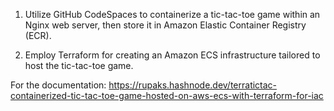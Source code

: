 1. Utilize GitHub CodeSpaces to containerize a tic-tac-toe game within an Nginx web server, then store it in Amazon Elastic Container Registry (ECR).

2. Employ Terraform for creating an Amazon ECS infrastructure tailored to host the tic-tac-toe game.

For the documentation: https://rupaks.hashnode.dev/terratictac-containerized-tic-tac-toe-game-hosted-on-aws-ecs-with-terraform-for-iac
